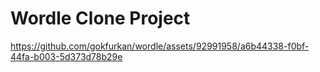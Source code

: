 # Wordle Clone Project

https://github.com/gokfurkan/wordle/assets/92991958/a6b44338-f0bf-44fa-b003-5d373d78b29e
